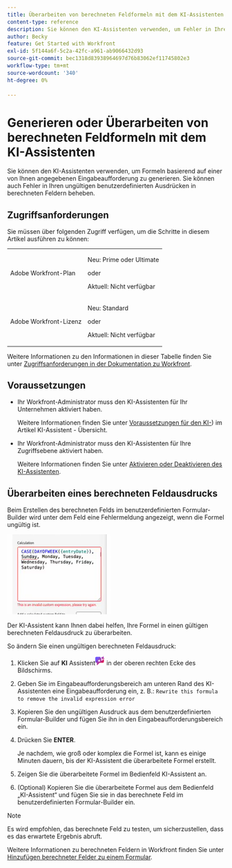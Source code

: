 ```yaml
---
title: Überarbeiten von berechneten Feldformeln mit dem KI-Assistenten
content-type: reference
description: Sie können den KI-Assistenten verwenden, um Fehler in Ihren ungültigen benutzerdefinierten Ausdrücken in berechneten Feldern zu beheben.
author: Becky
feature: Get Started with Workfront
exl-id: 5f144a6f-5c2a-42fc-a961-ab9066432d93
source-git-commit: bec1318d83938964697d76b83062ef11745802e3
workflow-type: tm+mt
source-wordcount: '340'
ht-degree: 0%

---
```


# Generieren oder Überarbeiten von berechneten Feldformeln mit dem KI-Assistenten

Sie können den KI-Assistenten verwenden, um Formeln basierend auf einer von Ihnen angegebenen Eingabeaufforderung zu generieren. Sie können auch Fehler in Ihren ungültigen benutzerdefinierten Ausdrücken in berechneten Feldern beheben.

## Zugriffsanforderungen

Sie müssen über folgenden Zugriff verfügen, um die Schritte in diesem Artikel ausführen zu können:

<table style="table-layout:auto"> 
 <col> 
 <col> 
 <tbody> 
  <tr> 
   <td role="rowheader">Adobe Workfront-Plan</td> 
   <td><p>Neu: Prime oder Ultimate</p>
       <p>oder</p>
       <p>Aktuell: Nicht verfügbar</p></td>
  </tr> 
  <tr> 
   <td role="rowheader">Adobe Workfront-Lizenz</td> 
   <td><p>Neu: Standard</p>
       <p>oder</p>
       <p>Aktuell: Nicht verfügbar</p></td>
  </tr> 
 </tbody> 
</table>

Weitere Informationen zu den Informationen in dieser Tabelle finden Sie unter [Zugriffsanforderungen in der Dokumentation zu Workfront](/help/quicksilver/administration-and-setup/add-users/access-levels-and-object-permissions/access-level-requirements-in-documentation.md).

## Voraussetzungen

* Ihr Workfront-Administrator muss den KI-Assistenten für Ihr Unternehmen aktiviert haben.

  Weitere Informationen finden Sie unter [Voraussetzungen für den KI-](/help/quicksilver/workfront-basics/ai-assistant/ai-assistant-overview.md#prerequisites-to-ai-assistant)) im Artikel KI-Assistent - Übersicht.
* Ihr Workfront-Administrator muss den KI-Assistenten für Ihre Zugriffsebene aktiviert haben.

  Weitere Informationen finden Sie unter [Aktivieren oder Deaktivieren des KI-Assistenten](/help/quicksilver/workfront-basics/ai-assistant/enable-or-disable-assistant.md).

<!--## Generate a calculated field expression-->

## Überarbeiten eines berechneten Feldausdrucks

Beim Erstellen des berechneten Felds im benutzerdefinierten Formular-Builder wird unter dem Feld eine Fehlermeldung angezeigt, wenn die Formel ungültig ist.

![Fehler mit ungültigem Ausdruck](assets/invalid-expression.png)

Der KI-Assistent kann Ihnen dabei helfen, Ihre Formel in einen gültigen berechneten Feldausdruck zu überarbeiten.

So ändern Sie einen ungültigen berechneten Feldausdruck:

1. Klicken Sie auf **KI** Assistent![ Symbol KI-Assistent](assets/ai-assistant-icon.png) in der oberen rechten Ecke des Bildschirms.
1. Geben Sie im Eingabeaufforderungsbereich am unteren Rand des KI-Assistenten eine Eingabeaufforderung ein, z. B.:
   `Rewrite this formula to remove the invalid expression error`
1. Kopieren Sie den ungültigen Ausdruck aus dem benutzerdefinierten Formular-Builder und fügen Sie ihn in den Eingabeaufforderungsbereich ein.
1. Drücken Sie **ENTER**.

   Je nachdem, wie groß oder komplex die Formel ist, kann es einige Minuten dauern, bis der KI-Assistent die überarbeitete Formel erstellt.
1. Zeigen Sie die überarbeitete Formel im Bedienfeld KI-Assistent an.
1. (Optional) Kopieren Sie die überarbeitete Formel aus dem Bedienfeld „KI-Assistent“ und fügen Sie sie in das berechnete Feld im benutzerdefinierten Formular-Builder ein.

>[!NOTE]
>
>Es wird empfohlen, das berechnete Feld zu testen, um sicherzustellen, dass es das erwartete Ergebnis abruft.

Weitere Informationen zu berechneten Feldern in Workfront finden Sie unter [Hinzufügen berechneter Felder zu einem Formular](/help/quicksilver/administration-and-setup/customize-workfront/create-manage-custom-forms/form-designer/design-a-form/add-a-calculated-field.md).

